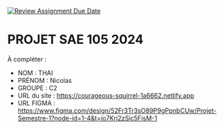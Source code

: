 [![Review Assignment Due Date](https://classroom.github.com/assets/deadline-readme-button-22041afd0340ce965d47ae6ef1cefeee28c7c493a6346c4f15d667ab976d596c.svg)](https://classroom.github.com/a/tqlspz30)
# PROJET SAE 105 2024

À compléter :

- NOM : THAI
- PRÉNOM : Nicolas
- GROUPE : C2
- URL du site : https://courageous-squirrel-1a6662.netlify.app
- URL FIGMA : https://www.figma.com/design/52Fr3Tr3sO89P9gPpnbCUw/Projet-Semestre-1?node-id=1-4&t=io7Krj2zSic5FjsM-1

